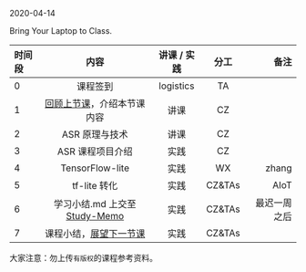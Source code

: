 2020-04-14

Bring Your Laptop to Class. 

| 时间段   |  内容     |  讲课 / 实践     |   分工  |   备注       |
| :---     | :----:    |   :----:    |    :----:    |       ---: |
|   0      | 课程签到     |  logistics   |     TA     |        |
|   1      |  [回顾上节课](../WW8/WW8-stis-plan.md)，介绍本节课内容 |    讲课     |   CZ   |      |
|   2      | ASR 原理与技术  |  讲课    |    CZ    |         |
|   3      | ASR 课程项目介绍 |  实践   |    CZ    |         |
|   4      | TensorFlow-lite |  实践   |   WX    |    zhang     |
|   5      | tf-lite 转化  | 实践       |  CZ&TAs |   AIoT  |
|   6      | 学习小结.md 上交至[Study-Memo](../../Study-Memo)   |  实践    |     CZ&TAs     |   最迟一周之后     |
|   7      | 课程小结，[展望下一节课](../../Weeks/WW10/WW10-stis-plan.md)   |  实践    |     CZ&TAs     |      |



大家注意：勿上传``有版权``的课程参考资料。

